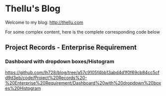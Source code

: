 # Thellu's Blog

Welcome to my blog: http://thellu.com



For some complex content, here is the complete corresponding code below

## Project Records - Enterprise Requirement

### Dashboard with dropdown boxes/Histogram

https://github.com/lh728/blog/tree/a57c9105f4bb13abd4d1f0f69cb84cc5cfd9d3eb/code/Project%20Records%20-%20Enterprise%20Requirement/Dashboard%20with%20dropdown%20boxes%20Histogram